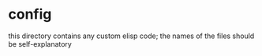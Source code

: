 # config
this directory contains any custom elisp code; the names of the files should be
self-explanatory
